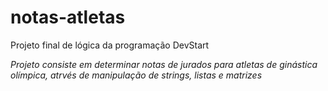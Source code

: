 # notas-atletas
Projeto final de lógica da programação DevStart

*Projeto consiste em determinar notas de jurados para atletas de ginástica olímpica, atrvés de manipulação de strings, listas e matrizes*

